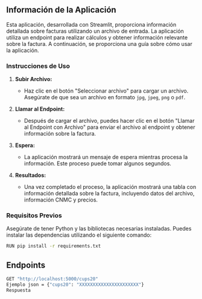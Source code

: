 ## Información de la Aplicación

Esta aplicación, desarrollada con Streamlit, proporciona información detallada sobre facturas utilizando un archivo de entrada. La aplicación utiliza un endpoint para realizar cálculos y obtener información relevante sobre la factura. A continuación, se proporciona una guía sobre cómo usar la aplicación.

### Instrucciones de Uso

1. **Subir Archivo:**
   - Haz clic en el botón "Seleccionar archivo" para cargar un archivo. Asegúrate de que sea un archivo en formato `jpg`, `jpeg`, `png` o `pdf`.

2. **Llamar al Endpoint:**
   - Después de cargar el archivo, puedes hacer clic en el botón "Llamar al Endpoint con Archivo" para enviar el archivo al endpoint y obtener información sobre la factura.

3. **Espera:**
   - La aplicación mostrará un mensaje de espera mientras procesa la información. Este proceso puede tomar algunos segundos.

4. **Resultados:**
   - Una vez completado el proceso, la aplicación mostrará una tabla con información detallada sobre la factura, incluyendo datos del archivo, información CNMC y precios.

### Requisitos Previos

Asegúrate de tener Python y las bibliotecas necesarias instaladas. Puedes instalar las dependencias utilizando el siguiente comando:

```bash
RUN pip install -r requirements.txt
```
## Endpoints
```bash
GET "http://localhost:5000/cups20"
Ejemplo json = {"cups20": "XXXXXXXXXXXXXXXXXXXXXX"}
Respuesta 

